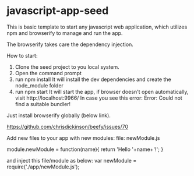 # javascript-app-seed
This is basic template to start any javascript web application, which utilizes npm and browserify to manage and run the app. 

The browserify takes care the dependency injection.

How to start:

1. Clone the seed project to you local system.
2. Open the command prompt
2. run npm install
 It will install the dev dependencies and create the node_module folder
3. run npm start
 It will start the app, if browser doesn't open automatically, visit http://localhost:9966/ 
In case you see this error:
Error: Could not find a suitable bundler!

Just install browserify globally (below link).

https://github.com/chrisdickinson/beefy/issues/70


Add new files to your app with new modules:
file: newModule.js

module.newModule = function(name){
	return 'Hello '+name+'!';
}

and inject this file/module as below:
var newModule = require('./app/newModule.js');
